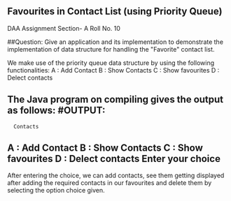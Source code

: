 ## Favourites in Contact List (using Priority Queue)

DAA Assignment
Section- A
Roll No. 10

##Question:
Give an application and its implementation to demonstrate the implementation of data structure for handling the "Favorite" contact list.


We make use of the priority queue data structure by using the following functionalities:
A : Add Contact
B : Show Contacts
C : Show favourites
D : Delect contacts

The Java program on compiling gives the output as follows:
#OUTPUT:
-----------------------------------
      Contacts
A : Add Contact
B : Show Contacts
C : Show favourites
D : Delect contacts
Enter your choice
------------------------------------

After entering the choice, we can add contacts, see them getting displayed after adding the required contacts in our favourites and delete them by selecting the option choice given.
